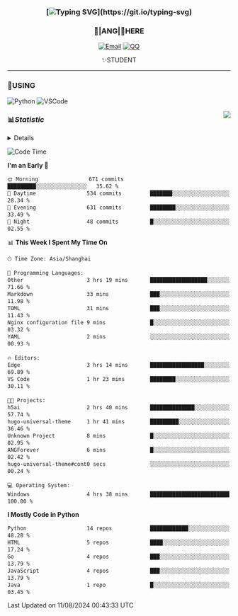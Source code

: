 <div align="center">


### [![Typing SVG](https://readme-typing-svg.herokuapp.com?size=25&duration=2500&color=8C43EA&vCenter=true&width=200&height=40&lines=%F0%9F%8C%B1ANGJustinl%F0%9F%8C%B1+!)](https://git.io/typing-svg)


### 🥛|**ANG**|🥛HERE



[![Email](https://img.shields.io/badge/Email-ANGJustin@163.com-6A5ACD?style=flat-square&logoColor=fff)](mailto:ANGJustinl@163.com)
[![QQ](https://img.shields.io/badge/QQ-77139032-98FB98?style=flat-square&logoColor=fff)](https://qm.qq.com/cgi-bin/qm/qr?k=mcs-cON_aPNfc3hO8-H7lWJHDX-5nKr7&noverify=0)




✨STUDENT 

</div>

---

### 🎨USING

![Python](https://img.shields.io/badge/-Python-blue?style=flat-square&logo=Python&logoColor=fff)
![VSCode](https://img.shields.io/badge/-VSCode-blue?style=flat-square&logo=visualstudiocode&logoColor=fff)


<a href="#">
  <img align="right" src="https://github-readme-stats.vercel.app/api?username=ANGJustinl&count_private=true&show_icons=true&hide_border=true&bg_color=15,f2f7fd,E0EAFC" />
</a>




### 📊*Statistic* 

<details>

<p align="center">
   <img src="github-metrics.svg" alt="typing-svg">
</p>

[![Github activity graph](https://github-readme-activity-graph.angforever.top/graph?username=ANGJustinl&theme=dracula)](https://github.com/ANGJustinl/ANGJustinl)
![image](https://github.com/ANGJustinl/ANGJustinl/assets/96008766/f6c957b8-b907-482a-8804-4c1f944d4b60)
</details>

<!--START_SECTION:waka-->
![Code Time](http://img.shields.io/badge/Code%20Time-231%20hrs%208%20mins-blue)

**I'm an Early 🐤** 

```text
🌞 Morning                671 commits         █████████░░░░░░░░░░░░░░░░   35.62 % 
🌆 Daytime                534 commits         ███████░░░░░░░░░░░░░░░░░░   28.34 % 
🌃 Evening                631 commits         ████████░░░░░░░░░░░░░░░░░   33.49 % 
🌙 Night                  48 commits          █░░░░░░░░░░░░░░░░░░░░░░░░   02.55 % 
```


📊 **This Week I Spent My Time On** 

```text
🕑︎ Time Zone: Asia/Shanghai

💬 Programming Languages: 
Other                    3 hrs 19 mins       ██████████████████░░░░░░░   71.66 % 
Markdown                 33 mins             ███░░░░░░░░░░░░░░░░░░░░░░   11.98 % 
TOML                     31 mins             ███░░░░░░░░░░░░░░░░░░░░░░   11.43 % 
Nginx configuration file 9 mins              █░░░░░░░░░░░░░░░░░░░░░░░░   03.32 % 
YAML                     2 mins              ░░░░░░░░░░░░░░░░░░░░░░░░░   00.93 % 

🔥 Editors: 
Edge                     3 hrs 14 mins       █████████████████░░░░░░░░   69.89 % 
VS Code                  1 hr 23 mins        ████████░░░░░░░░░░░░░░░░░   30.11 % 

🐱‍💻 Projects: 
h5ai                     2 hrs 40 mins       ██████████████░░░░░░░░░░░   57.74 % 
hugo-universal-theme     1 hr 41 mins        █████████░░░░░░░░░░░░░░░░   36.46 % 
Unknown Project          8 mins              █░░░░░░░░░░░░░░░░░░░░░░░░   02.95 % 
ANGForever               6 mins              █░░░░░░░░░░░░░░░░░░░░░░░░   02.42 % 
hugo-universal-theme#cont0 secs              ░░░░░░░░░░░░░░░░░░░░░░░░░   00.24 % 

💻 Operating System: 
Windows                  4 hrs 38 mins       █████████████████████████   100.00 % 
```

**I Mostly Code in Python** 

```text
Python                   14 repos            ████████████░░░░░░░░░░░░░   48.28 % 
HTML                     5 repos             ████░░░░░░░░░░░░░░░░░░░░░   17.24 % 
Go                       4 repos             ███░░░░░░░░░░░░░░░░░░░░░░   13.79 % 
JavaScript               4 repos             ███░░░░░░░░░░░░░░░░░░░░░░   13.79 % 
Java                     1 repo              █░░░░░░░░░░░░░░░░░░░░░░░░   03.45 % 
```




 Last Updated on 11/08/2024 00:43:33 UTC
<!--END_SECTION:waka-->
